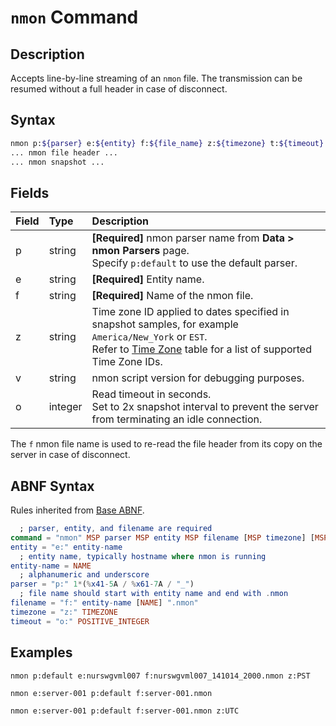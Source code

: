 # `nmon` Command

## Description

Accepts line-by-line streaming of an `nmon` file. The transmission can be resumed without a full header in case of disconnect.

## Syntax

```bash
nmon p:${parser} e:${entity} f:${file_name} z:${timezone} t:${timeout}
... nmon file header ...
... nmon snapshot ...
```

## Fields

| **Field** | **Type** | **Description**                            |
|:---|:---|:---|
| p         | string          | **[Required]**  nmon parser name from **Data > nmon Parsers** page. <br>Specify `p:default` to use the default parser. |
| e         | string          | **[Required]**  Entity name.                                     |
| f         | string          | **[Required]**  Name of the nmon file.                      |
| z         | string          | Time zone ID applied to dates specified in snapshot samples, for example `America/New_York` or `EST`.<br>Refer to [Time Zone](../../shared/timezone-list.md) table for a list of supported Time Zone IDs.|
| v         | string          | nmon script version for debugging purposes. |
| o         | integer         | Read timeout in seconds. <br>Set to 2x snapshot interval to prevent the server from terminating an idle connection.|

The `f` nmon file name is used to re-read the file header from its copy on the server in case of disconnect.

## ABNF Syntax

Rules inherited from [Base ABNF](base-abnf.md).

```elm
  ; parser, entity, and filename are required
command = "nmon" MSP parser MSP entity MSP filename [MSP timezone] [MSP timeout]
entity = "e:" entity-name
  ; entity name, typically hostname where nmon is running
entity-name = NAME
  ; alphanumeric and underscore
parser = "p:" 1*(%x41-5A / %x61-7A / "_")
  ; file name should start with entity name and end with .nmon
filename = "f:" entity-name [NAME] ".nmon"
timezone = "z:" TIMEZONE
timeout = "o:" POSITIVE_INTEGER
```

## Examples

```ls
nmon p:default e:nurswgvml007 f:nurswgvml007_141014_2000.nmon z:PST
```

```ls
nmon e:server-001 p:default f:server-001.nmon
```

```ls
nmon e:server-001 p:default f:server-001.nmon z:UTC
```
